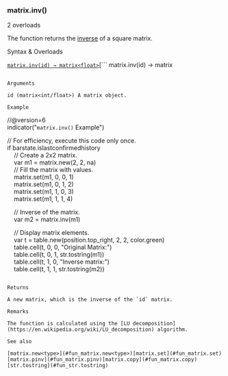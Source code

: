 ### matrix.inv()

2 overloads

The function returns the [inverse](https://en.wikipedia.org/wiki/Invertible_matrix) of a square matrix.

Syntax & Overloads

[```
matrix.inv(id) → matrix<float>
```](#fun_matrix.inv-0)[```
matrix.inv(id) → matrix<int>
```](#fun_matrix.inv-1)

Arguments

id (matrix<int/float>) A matrix object.

Example

```
//@version=6  
indicator("`matrix.inv()` Example")  
  
// For efficiency, execute this code only once.  
if barstate.islastconfirmedhistory  
    // Create a 2x2 matrix.  
    var m1 = matrix.new<int>(2, 2, na)  
    // Fill the matrix with values.  
    matrix.set(m1, 0, 0, 1)  
    matrix.set(m1, 0, 1, 2)  
    matrix.set(m1, 1, 0, 3)  
    matrix.set(m1, 1, 1, 4)  
  
    // Inverse of the matrix.  
    var m2 = matrix.inv(m1)  
  
    // Display matrix elements.  
    var t = table.new(position.top_right, 2, 2, color.green)  
    table.cell(t, 0, 0, "Original Matrix:")  
    table.cell(t, 0, 1, str.tostring(m1))  
    table.cell(t, 1, 0, "Inverse matrix:")  
    table.cell(t, 1, 1, str.tostring(m2))
```

Returns

A new matrix, which is the inverse of the `id` matrix.

Remarks

The function is calculated using the [LU decomposition](https://en.wikipedia.org/wiki/LU_decomposition) algorithm.

See also

[matrix.new<type>](#fun_matrix.new<type>)[matrix.set](#fun_matrix.set)[matrix.pinv](#fun_matrix.pinv)[matrix.copy](#fun_matrix.copy)[str.tostring](#fun_str.tostring)
